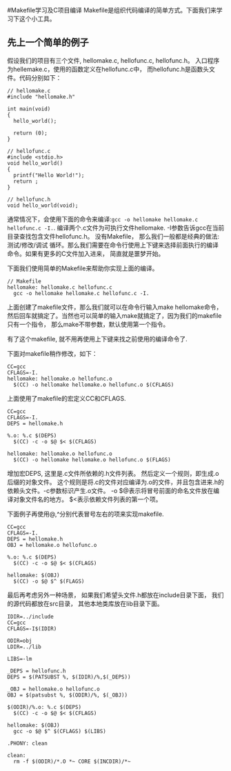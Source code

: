 #Makefile学习及C项目编译
  Makefile是组织代码编译的简单方式。下面我们来学习下这个小工具。
  
## 先上一个简单的例子
  假设我们的项目有三个文件, hellomake.c, hellofunc.c, hellofunc.h。 入口程序为hellemake.c，使用的函数定义在hellofunc.c中， 而hellofunc.h是函数头文件。代码分别如下：

```
// hellomake.c
#include "hellomake.h"

int main(void)
{
  hello_world();
  
  return (0);
}

// hellofunc.c
#include <stdio.h>
void hello_world()
{
  printf("Hello World!");
  return ;
}

// hellofunc.h
void hello_world(void);
```
  通常情况下，会使用下面的命令来编译:`gcc -o hellomake hellomake.c hellofunc.c -I.`.
  编译两个.c文件为可执行文件hellomake. -I参数告诉gcc在当前目录查找包含文件hellofunc.h。 没有Makefile， 那么我们一般都是经典的做法: 测试/修改/调试 循环。那么我们需要在命令行使用上下键来选择前面执行的编译命令。如果有更多的C文件加入进来， 简直就是噩梦开始。
  
  下面我们使用简单的Makefile来帮助你实现上面的编译。
```
// Makefile
hellomake: hellomake.c hellofunc.c
  gcc -o hellomake hellomake.c hellofunc.c -I.
```
  上面创建了makefile文件，那么我们就可以在命令行输入make hellomake命令， 然后回车就搞定了。当然也可以简单的输入make就搞定了，因为我们的makefile只有一个指令， 那么make不带参数，默认使用第一个指令。
  
  有了这个makefile, 就不用再使用上下键来找之前使用的编译命令了.
  
  下面对makefile稍作修改，如下：
```
CC=gcc
CFLAGS=-I.
hellomake: hellomake.o hellofunc.o
  $(CC) -o hellomake hellomake.o hellofunc.o $(CFLAGS)
```
  上面使用了makefile的宏定义CC和CFLAGS. 
  
```
CC=gcc
CFLAGS=-I.
DEPS = hellomake.h

%.o: %.c $(DEPS)
  $(CC) -c -o $@ $< $(CFLAGS)
  
hellomake: hellomake.o hellofunc.o
  $(CC) -o hellomake hellomake.o hellofunc.o $(FLAGS)
```
  增加宏DEPS, 这里是.c文件所依赖的.h文件列表。 然后定义一个规则，即生成.o后缀的对象文件。 这个规则是将.c的文件对应编译为.o的文件，并且包含进来.h的依赖头文件。-c参数标识产生.o文件。 -o $@表示将冒号前面的命名文件放在编译对象文件名的地方。 $<表示依赖文件列表的第一个项。
  
  下面例子再使用$@,$^分别代表冒号左右的项来实现makefile.
```
CC=gcc
CFLAGS=-I.
DEPS = hellomake.h
OBJ = hellomake.o hellofunc.o

%.o: %.c $(DEPS)
  $(CC) -c -o $@ $< $(CFLAGS)
  
hellomake: $(OBJ)
  $(CC) -o $@ $^ $(FLAGS)
```

  最后再考虑另外一种场景， 如果我们希望头文件.h都放在include目录下面， 我们的源代码都放在src目录， 其他本地类库放在lib目录下面。 
```
IDIR=../include
CC=gcc
CFLAGS=-I$(IDIR)

ODIR=obj
LDIR=../lib

LIBS=-lm

_DEPS = hellofunc.h
DEPS = $(PATSUBST %, $(IDIR)/%,$(_DEPS))

_OBJ = hellomake.o hellofunc.o
OBJ = $(patsubst %, $(ODIR)/%, $(_OBJ))

$(ODIR)/%.o: %.c $(DEPS)
  $(CC) -c -o $@ $< $(CFLAGS)
  
hellomake: $(OBJ)
  gcc -o $@ $^ $(CFLAGS) $(LIBS)
  
.PHONY: clean

clean:
  rm -f $(ODIR)/*.O *~ CORE $(INCDIR)/*~
```
